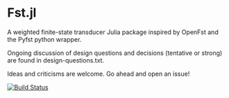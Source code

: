 # Fst.jl

A weighted finite-state transducer Julia package inspired by OpenFst and the Pyfst python wrapper.

Ongoing discussion of design questions and decisions (tentative or strong) are
found in design-questions.txt.

Ideas and criticisms are welcome. Go ahead and open an issue!

[![Build Status](https://travis-ci.org/oadams/Fst.jl.svg?branch=master)](https://travis-ci.org/oadams/Fst.jl)
